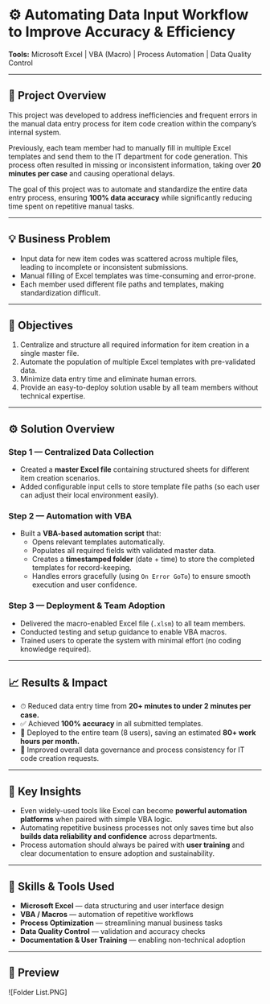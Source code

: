# ⚙️ Automating Data Input Workflow to Improve Accuracy & Efficiency  
**Tools:** Microsoft Excel | VBA (Macro) | Process Automation | Data Quality Control  

---

## 🧩 Project Overview  
This project was developed to address inefficiencies and frequent errors in the manual data entry process for item code creation within the company’s internal system.  

Previously, each team member had to manually fill in multiple Excel templates and send them to the IT department for code generation. This process often resulted in missing or inconsistent information, taking over **20 minutes per case** and causing operational delays.  

The goal of this project was to automate and standardize the entire data entry process, ensuring **100% data accuracy** while significantly reducing time spent on repetitive manual tasks.

---

## 💡 Business Problem  
- Input data for new item codes was scattered across multiple files, leading to incomplete or inconsistent submissions.  
- Manual filling of Excel templates was time-consuming and error-prone.  
- Each member used different file paths and templates, making standardization difficult.  

---

## 🎯 Objectives  
1. Centralize and structure all required information for item creation in a single master file.  
2. Automate the population of multiple Excel templates with pre-validated data.  
3. Minimize data entry time and eliminate human errors.  
4. Provide an easy-to-deploy solution usable by all team members without technical expertise.  

---

## ⚙️ Solution Overview  

### Step 1 — Centralized Data Collection  
- Created a **master Excel file** containing structured sheets for different item creation scenarios.  
- Added configurable input cells to store template file paths (so each user can adjust their local environment easily).  

### Step 2 — Automation with VBA  
- Built a **VBA-based automation script** that:  
  - Opens relevant templates automatically.  
  - Populates all required fields with validated master data.  
  - Creates a **timestamped folder** (date + time) to store the completed templates for record-keeping.  
  - Handles errors gracefully (using `On Error GoTo`) to ensure smooth execution and user confidence.  

### Step 3 — Deployment & Team Adoption  
- Delivered the macro-enabled Excel file (`.xlsm`) to all team members.  
- Conducted testing and setup guidance to enable VBA macros.  
- Trained users to operate the system with minimal effort (no coding knowledge required).  

---

## 📈 Results & Impact  
- ⏱ Reduced data entry time from **20+ minutes to under 2 minutes per case.**  
- ✅ Achieved **100% accuracy** in all submitted templates.  
- 👥 Deployed to the entire team (8 users), saving an estimated **80+ work hours per month.**  
- 🧠 Improved overall data governance and process consistency for IT code creation requests.  

---

## 🧠 Key Insights  
- Even widely-used tools like Excel can become **powerful automation platforms** when paired with simple VBA logic.  
- Automating repetitive business processes not only saves time but also **builds data reliability and confidence** across departments.  
- Process automation should always be paired with **user training** and clear documentation to ensure adoption and sustainability.  

---

## 🧰 Skills & Tools Used  
- **Microsoft Excel** — data structuring and user interface design  
- **VBA / Macros** — automation of repetitive workflows  
- **Process Optimization** — streamlining manual business tasks  
- **Data Quality Control** — validation and accuracy checks  
- **Documentation & User Training** — enabling non-technical adoption  

---

## 📸 Preview  
![Folder List.PNG]

